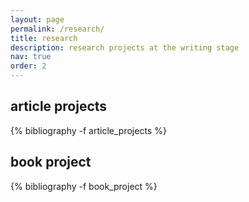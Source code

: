```yaml
---
layout: page
permalink: /research/
title: research
description: research projects at the writing stage
nav: true
order: 2
---
```


<!-- _pages/research.md -->
<div class="publications">

<h2  class="pubyear">article projects</h2>
{% bibliography -f article_projects %}

<h2  class="pubyear">book project</h2>
{% bibliography -f book_project %}

</div>
